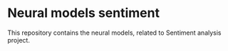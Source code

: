 # Neural models sentiment

This repository contains the neural models, related to Sentiment analysis project.
